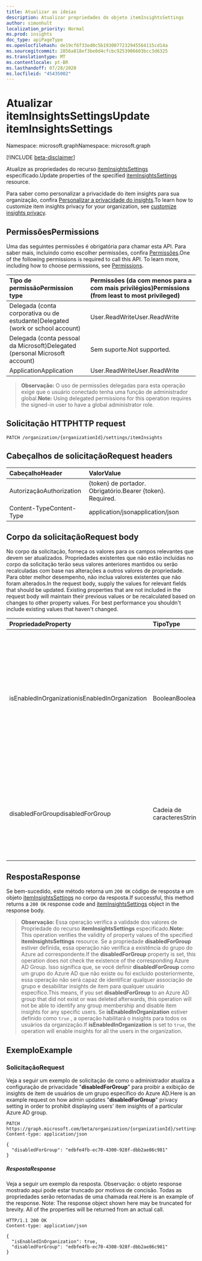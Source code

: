 ```yaml
---
title: Atualizar as ideias
description: Atualizar propriedades do objeto itemInsightsSettings
author: simonhult
localization_priority: Normal
ms.prod: insights
doc_type: apiPageType
ms.openlocfilehash: de19cf6f33ed0c5b1930077232945564115cd14a
ms.sourcegitcommit: 2856a818ef3be0d4cfcbc9253906603bcc3d6325
ms.translationtype: MT
ms.contentlocale: pt-BR
ms.lasthandoff: 07/28/2020
ms.locfileid: "45435002"
---
```

# <a name="update-iteminsightssettings"></a><span data-ttu-id="202f4-103">Atualizar itemInsightsSettings</span><span class="sxs-lookup"><span data-stu-id="202f4-103">Update itemInsightsSettings</span></span>

<span data-ttu-id="202f4-104">Namespace: microsoft.graph</span><span class="sxs-lookup"><span data-stu-id="202f4-104">Namespace: microsoft.graph</span></span>

[!INCLUDE [beta-disclaimer](../../includes/beta-disclaimer.md)]

<span data-ttu-id="202f4-105">Atualize as propriedades do recurso [itemInsightsSettings](../resources/iteminsightssettings.md) especificado.</span><span class="sxs-lookup"><span data-stu-id="202f4-105">Update properties of the specified [itemInsightsSettings](../resources/iteminsightssettings.md) resource.</span></span>

<span data-ttu-id="202f4-106">Para saber como personalizar a privacidade do item insights para sua organização, confira [Personalizar a privacidade do insights](/graph/insights-customize-item-insights-privacy?view=graph-rest-1.0).</span><span class="sxs-lookup"><span data-stu-id="202f4-106">To learn how to customize item insights privacy for your organization, see [customize insights privacy](/graph/insights-customize-item-insights-privacy?view=graph-rest-1.0).</span></span> 

## <a name="permissions"></a><span data-ttu-id="202f4-107">Permissões</span><span class="sxs-lookup"><span data-stu-id="202f4-107">Permissions</span></span>

<span data-ttu-id="202f4-p101">Uma das seguintes permissões é obrigatória para chamar esta API. Para saber mais, incluindo como escolher permissões, confira [Permissões](/graph/permissions-reference).</span><span class="sxs-lookup"><span data-stu-id="202f4-p101">One of the following permissions is required to call this API. To learn more, including how to choose permissions, see [Permissions](/graph/permissions-reference).</span></span>

|<span data-ttu-id="202f4-110">Tipo de permissão</span><span class="sxs-lookup"><span data-stu-id="202f4-110">Permission type</span></span>      | <span data-ttu-id="202f4-111">Permissões (da com menos para a com mais privilégios)</span><span class="sxs-lookup"><span data-stu-id="202f4-111">Permissions (from least to most privileged)</span></span>              |
|:--------------------|:---------------------------------------------------------|
|<span data-ttu-id="202f4-112">Delegada (conta corporativa ou de estudante)</span><span class="sxs-lookup"><span data-stu-id="202f4-112">Delegated (work or school account)</span></span> | <span data-ttu-id="202f4-113">User.ReadWrite</span><span class="sxs-lookup"><span data-stu-id="202f4-113">User.ReadWrite</span></span> |
|<span data-ttu-id="202f4-114">Delegada (conta pessoal da Microsoft)</span><span class="sxs-lookup"><span data-stu-id="202f4-114">Delegated (personal Microsoft account)</span></span> | <span data-ttu-id="202f4-115">Sem suporte.</span><span class="sxs-lookup"><span data-stu-id="202f4-115">Not supported.</span></span>    |
|<span data-ttu-id="202f4-116">Application</span><span class="sxs-lookup"><span data-stu-id="202f4-116">Application</span></span> | <span data-ttu-id="202f4-117">User.ReadWrite</span><span class="sxs-lookup"><span data-stu-id="202f4-117">User.ReadWrite</span></span> |

><span data-ttu-id="202f4-118">**Observação:** O uso de permissões delegadas para esta operação exige que o usuário conectado tenha uma função de administrador global.</span><span class="sxs-lookup"><span data-stu-id="202f4-118">**Note:** Using delegated permissions for this operation requires the signed-in user to have a global administrator role.</span></span>

## <a name="http-request"></a><span data-ttu-id="202f4-119">Solicitação HTTP</span><span class="sxs-lookup"><span data-stu-id="202f4-119">HTTP request</span></span>
<!-- { "blockType": "ignored" } -->

```http
PATCH /organization/{organizationId}/settings/itemInsights
```

## <a name="request-headers"></a><span data-ttu-id="202f4-120">Cabeçalhos de solicitação</span><span class="sxs-lookup"><span data-stu-id="202f4-120">Request headers</span></span>

| <span data-ttu-id="202f4-121">Cabeçalho</span><span class="sxs-lookup"><span data-stu-id="202f4-121">Header</span></span>       | <span data-ttu-id="202f4-122">Valor</span><span class="sxs-lookup"><span data-stu-id="202f4-122">Value</span></span>|
|:-----------|:------|
| <span data-ttu-id="202f4-123">Autorização</span><span class="sxs-lookup"><span data-stu-id="202f4-123">Authorization</span></span>  | <span data-ttu-id="202f4-p102">{token} de portador. Obrigatório.</span><span class="sxs-lookup"><span data-stu-id="202f4-p102">Bearer {token}. Required.</span></span>  |
| <span data-ttu-id="202f4-126">Content-Type</span><span class="sxs-lookup"><span data-stu-id="202f4-126">Content-Type</span></span>  | <span data-ttu-id="202f4-127">application/json</span><span class="sxs-lookup"><span data-stu-id="202f4-127">application/json</span></span>  |

## <a name="request-body"></a><span data-ttu-id="202f4-128">Corpo da solicitação</span><span class="sxs-lookup"><span data-stu-id="202f4-128">Request body</span></span>

<span data-ttu-id="202f4-p103">No corpo da solicitação, forneça os valores para os campos relevantes que devem ser atualizados. Propriedades existentes que não estão incluídas no corpo da solicitação terão seus valores anteriores mantidos ou serão recalculadas com base nas alterações a outros valores de propriedade. Para obter melhor desempenho, não inclua valores existentes que não foram alterados.</span><span class="sxs-lookup"><span data-stu-id="202f4-p103">In the request body, supply the values for relevant fields that should be updated. Existing properties that are not included in the request body will maintain their previous values or be recalculated based on changes to other property values. For best performance you shouldn't include existing values that haven't changed.</span></span>

| <span data-ttu-id="202f4-132">Propriedade</span><span class="sxs-lookup"><span data-stu-id="202f4-132">Property</span></span>     | <span data-ttu-id="202f4-133">Tipo</span><span class="sxs-lookup"><span data-stu-id="202f4-133">Type</span></span>   |<span data-ttu-id="202f4-134">Descrição</span><span class="sxs-lookup"><span data-stu-id="202f4-134">Description</span></span>|
|:---------------|:--------|:----------|
|<span data-ttu-id="202f4-135">isEnabledInOrganization</span><span class="sxs-lookup"><span data-stu-id="202f4-135">isEnabledInOrganization</span></span>|<span data-ttu-id="202f4-136">Boolean</span><span class="sxs-lookup"><span data-stu-id="202f4-136">Boolean</span></span>| <span data-ttu-id="202f4-137">`true`Se o item de organização insights estiver habilitado; `false`se o item de organização insights estiver desabilitado para todos os usuários sem exceções.</span><span class="sxs-lookup"><span data-stu-id="202f4-137">`true` if organization item insights are enabled; `false` if organization item insights are disabled for all users without exceptions.</span></span> <span data-ttu-id="202f4-138">O padrão é `true`.</span><span class="sxs-lookup"><span data-stu-id="202f4-138">Default is `true`.</span></span> <span data-ttu-id="202f4-139">Opcional.</span><span class="sxs-lookup"><span data-stu-id="202f4-139">Optional.</span></span>|
|<span data-ttu-id="202f4-140">disabledForGroup</span><span class="sxs-lookup"><span data-stu-id="202f4-140">disabledForGroup</span></span>|<span data-ttu-id="202f4-141">Cadeia de caracteres</span><span class="sxs-lookup"><span data-stu-id="202f4-141">String</span></span>| <span data-ttu-id="202f4-142">A ID de um grupo do Azure AD, do qual as insights do item dos membros estão desabilitadas.</span><span class="sxs-lookup"><span data-stu-id="202f4-142">The ID of an Azure AD group, of which the members' item insights are disabled.</span></span> <span data-ttu-id="202f4-143">O padrão é `empty`.</span><span class="sxs-lookup"><span data-stu-id="202f4-143">Default is `empty`.</span></span> <span data-ttu-id="202f4-144">Opcional.</span><span class="sxs-lookup"><span data-stu-id="202f4-144">Optional.</span></span>|

## <a name="response"></a><span data-ttu-id="202f4-145">Resposta</span><span class="sxs-lookup"><span data-stu-id="202f4-145">Response</span></span>

<span data-ttu-id="202f4-146">Se bem-sucedido, este método retorna um `200 OK` código de resposta e um objeto [itemInsightsSettings](../resources/iteminsightssettings.md) no corpo da resposta.</span><span class="sxs-lookup"><span data-stu-id="202f4-146">If successful, this method returns a `200 OK` response code and [itemInsightsSettings](../resources/iteminsightssettings.md) object in the response body.</span></span>

><span data-ttu-id="202f4-147">**Observação:** Essa operação verifica a validade dos valores de Propriedade do recurso **itemInsightsSettings** especificado.</span><span class="sxs-lookup"><span data-stu-id="202f4-147">**Note:** This operation verifies the validity of property values of the specified **itemInsightsSettings** resource.</span></span> <span data-ttu-id="202f4-148">Se a propriedade **disabledForGroup** estiver definida, essa operação não verifica a existência do grupo do Azure ad correspondente.</span><span class="sxs-lookup"><span data-stu-id="202f4-148">If the **disabledForGroup** property is set, this operation does not check the existence of the corresponding Azure AD Group.</span></span> <span data-ttu-id="202f4-149">Isso significa que, se você definir **disabledForGroup** como um grupo do Azure AD que não existe ou foi excluído posteriormente, essa operação não será capaz de identificar qualquer associação de grupo e desabilitar insights de item para qualquer usuário específico.</span><span class="sxs-lookup"><span data-stu-id="202f4-149">This means, if you set **disabledForGroup** to an Azure AD group that did not exist or was deleted afterwards, this operation will not be able to identify any group membership and disable item insights for any specific users.</span></span> <span data-ttu-id="202f4-150">Se **isEnabledInOrganization** estiver definido como `true` , a operação habilitará o insights para todos os usuários da organização.</span><span class="sxs-lookup"><span data-stu-id="202f4-150">If **isEnabledInOrganization** is set to `true`, the operation will enable insights for all the users in the organization.</span></span> 

## <a name="example"></a><span data-ttu-id="202f4-151">Exemplo</span><span class="sxs-lookup"><span data-stu-id="202f4-151">Example</span></span> 

### <a name="request"></a><span data-ttu-id="202f4-152">Solicitação</span><span class="sxs-lookup"><span data-stu-id="202f4-152">Request</span></span>

<span data-ttu-id="202f4-153">Veja a seguir um exemplo de solicitação de como o administrador atualiza a configuração de privacidade "**disabledForGroup**" para proibir a exibição de insights de item de usuários de um grupo específico do Azure AD.</span><span class="sxs-lookup"><span data-stu-id="202f4-153">Here is an example request on how admin updates "**disabledForGroup**" privacy setting in order to prohibit displaying users' item insights of a particular Azure AD group.</span></span>
<!-- {
  "blockType": "request",
  "name": "update_iteminsightssettings"
}-->

```http
PATCH https://graph.microsoft.com/beta/organization/{organizationId}/settings/itemInsights
Content-type: application/json

{
  "disabledForGroup": "edbfe4fb-ec70-4300-928f-dbb2ae86c981"
}
```

##### <a name="response"></a><span data-ttu-id="202f4-154">Resposta</span><span class="sxs-lookup"><span data-stu-id="202f4-154">Response</span></span>

<span data-ttu-id="202f4-p107">Veja a seguir um exemplo da resposta. Observação: o objeto response mostrado aqui pode estar truncado por motivos de concisão. Todas as propriedades serão retornadas de uma chamada real.</span><span class="sxs-lookup"><span data-stu-id="202f4-p107">Here is an example of the response. Note: The response object shown here may be truncated for brevity. All of the properties will be returned from an actual call.</span></span>
<!-- {
  "blockType": "response",
  "truncated": true,
  "@odata.type": "microsoft.graph.itemInsightsSettings",
  "name": "update_iteminsightssettings"
} -->

```http
HTTP/1.1 200 OK
Content-type: application/json

{
  "isEnabledInOrganization": true,
  "disabledForGroup": "edbfe4fb-ec70-4300-928f-dbb2ae86c981"
}
```
